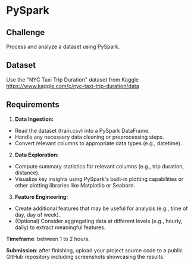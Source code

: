 # PySpark

## Challenge
Process and analyze a dataset using PySpark.

## Dataset
Use the "NYC Taxi Trip Duration" dataset from Kaggle https://www.kaggle.com/c/nyc-taxi-trip-duration/data

## Requirements

1. **Data Ingestion:**
- Read the dataset (train.csv) into a PySpark DataFrame.
- Handle any necessary data cleaning or preprocessing steps.
- Convert relevant columns to appropriate data types (e.g., datetime).

2. **Data Exploration:**
- Compute summary statistics for relevant columns (e.g., trip duration, distance).
- Visualize key insights using PySpark's built-in plotting capabilities or other plotting libraries like Matplotlib or Seaborn.

3. **Feature Engineering:**
- Create additional features that may be useful for analysis (e.g., time of day, day of week).
- (Optional) Consider aggregating data at different levels (e.g., hourly, daily) to extract meaningful features.

**Timeframe**: between 1 to 2 hours.

**Submission**: after finishing, upload your project source code to a public GitHub repository including screenshots showcasing the results.
